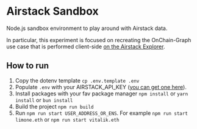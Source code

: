 # Airstack Sandbox

Node.js sandbox environment to play around with Airstack data.

In particular, this experiment is focused on recreating the OnChain-Graph use case that is performed client-side [on the Airstack Explorer](https://explorer.airstack.xyz/onchain-graph?identity=limone.eth).

## How to run
1. Copy the dotenv template `cp .env.template .env`
2. Populate `.env` with your AIRSTACK_API_KEY ([you can get one here](https://docs.airstack.xyz/airstack-docs-and-faqs/get-started/get-api-key)).
3. Install packages with your fav package manager `npm install` or `yarn install` or `bun install`
4. Build the project `npm run build`
5. Run `npm run start USER_ADDRESS_OR_ENS`. For example `npm run start limone.eth` or `npm run start vitalik.eth`
